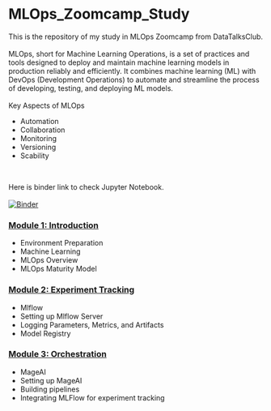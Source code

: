 # MLOps_Zoomcamp_Study
This is the repository of my study in MLOps Zoomcamp from DataTalksClub. <br><br>
MLOps, short for Machine Learning Operations, is a set of practices and tools designed to deploy and maintain machine learning models in production reliably and efficiently. It combines machine learning (ML) with DevOps (Development Operations) to automate and streamline the process of developing, testing, and deploying ML models. <br><br> Key Aspects of MLOps 
- Automation
- Collaboration
- Monitoring
- Versioning
- Scability

<br>

Here is binder link to check Jupyter Notebook. <br><br>
[![Binder](https://mybinder.org/badge_logo.svg)](https://mybinder.org/v2/gh/Hokfu/MLOps_Zoomcamp_Study/main)

### [Module 1: Introduction](01-intro)
- Environment Preparation
- Machine Learning
- MLOps Overview
- MLOps Maturity Model

### [Module 2: Experiment Tracking](02-experiment-tracking)
- Mlflow
- Setting up Mlflow Server
- Logging Parameters, Metrics, and Artifacts
- Model Registry

### [Module 3: Orchestration](03-orchestration)
- MageAI
- Setting up MageAI
- Building pipelines
- Integrating MLFlow for experiment tracking
